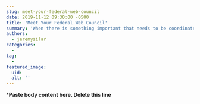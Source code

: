 ```yaml
---
slug: meet-your-federal-web-council
date: 2019-11-12 09:30:00 -0500
title: 'Meet Your Federal Web Council'
summary: 'When there is something important that needs to be coordinated across the federal web space, the Federal Web Council is the vehicle for getting things done&#46;'
authors: 
  - jeremyzilar
categories: 
  - 
tag: 
  - 
featured_image: 
  uid: 
  alt: ''
---
```


***Paste body content here. Delete this line**
